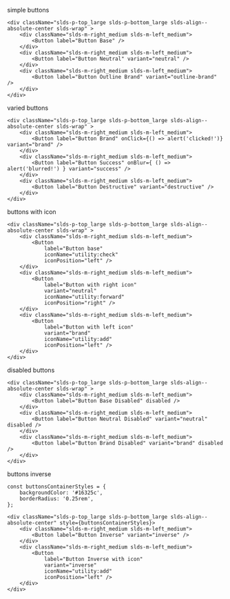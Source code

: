 simple buttons

    <div className="slds-p-top_large slds-p-bottom_large slds-align--absolute-center slds-wrap" >
        <div className="slds-m-right_medium slds-m-left_medium">
            <Button label="Button Base" />
        </div>
        <div className="slds-m-right_medium slds-m-left_medium">
            <Button label="Button Neutral" variant="neutral" />
        </div>
        <div className="slds-m-right_medium slds-m-left_medium">
            <Button label="Button Outline Brand" variant="outline-brand" />
        </div>
    </div>


varied buttons

    <div className="slds-p-top_large slds-p-bottom_large slds-align--absolute-center slds-wrap" >
        <div className="slds-m-right_medium slds-m-left_medium">
            <Button label="Button Brand" onClick={() => alert('clicked!')} variant="brand" />
        </div>
        <div className="slds-m-right_medium slds-m-left_medium">
            <Button label="Button Success" onBlur={ () => alert('blurred!') } variant="success" />
        </div>
        <div className="slds-m-right_medium slds-m-left_medium">
            <Button label="Button Destructive" variant="destructive" />
        </div>
    </div>


buttons with icon

    <div className="slds-p-top_large slds-p-bottom_large slds-align--absolute-center slds-wrap" >
        <div className="slds-m-right_medium slds-m-left_medium">
            <Button 
                label="Button base"
                iconName="utility:check" 
                iconPosition="left" />
        </div>
        <div className="slds-m-right_medium slds-m-left_medium">
            <Button 
                label="Button with right icon" 
                variant="neutral"
                iconName="utility:forward" 
                iconPosition="right" />
        </div>
        <div className="slds-m-right_medium slds-m-left_medium">
            <Button 
                label="Button with left icon"
                variant="brand"
                iconName="utility:add" 
                iconPosition="left" />
        </div>
    </div>


disabled buttons

    <div className="slds-p-top_large slds-p-bottom_large slds-align--absolute-center slds-wrap" >
        <div className="slds-m-right_medium slds-m-left_medium">
            <Button label="Button Base Disabled" disabled />
        </div>
        <div className="slds-m-right_medium slds-m-left_medium">
            <Button label="Button Neutral Disabled" variant="neutral" disabled />
        </div>
        <div className="slds-m-right_medium slds-m-left_medium">
            <Button label="Button Brand Disabled" variant="brand" disabled />
        </div>
    </div>


buttons inverse

    const buttonsContainerStyles = {
        backgroundColor: '#16325c',
        borderRadius: '0.25rem',
    };

    <div className="slds-p-top_large slds-p-bottom_large slds-align--absolute-center" style={buttonsContainerStyles}>
        <div className="slds-m-right_medium slds-m-left_medium">
            <Button label="Button Inverse" variant="inverse" />
        </div>
        <div className="slds-m-right_medium slds-m-left_medium">
            <Button 
                label="Button Inverse with icon"
                variant="inverse"
                iconName="utility:add" 
                iconPosition="left" />
        </div>
    </div>
